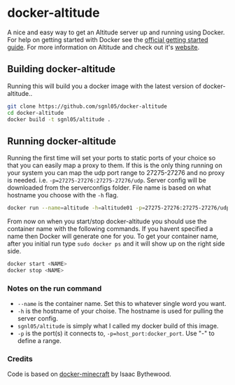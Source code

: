 # docker-altitude

A nice and easy way to get an Altitude server up and running using Docker. For
help on getting started with Docker see the [official getting started guide][0].
For more information on Altitude and check out it's [website][1].


## Building docker-altitude

Running this will build you a docker image with the latest version of docker-altitude..

```bash
git clone https://github.com/sgnl05/docker-altitude
cd docker-altitude
docker build -t sgnl05/altitude .
```

## Running docker-altitude

Running the first time will set your ports to static ports of your choice so
that you can easily map a proxy to them. If this is the only thing running on your
system you can map the udp port range to 27275-27276 and no proxy is needed. i.e.
`-p=27275-27276:27275-27276/udp`. Server config will be downloaded from the serverconfigs folder. File name is based on what hostname you choose with the `-h` flag.


```bash
docker run --name=altitude -h=altitude01 -p=27275-27276:27275-27276/udp sgnl05/altitude
```

From now on when you start/stop docker-altitude you should use the container name 
with the following commands. If you havent specified a name then Docker will generate one for you. To get your container name, after you initial run type `sudo docker ps` and it will show up on the right side side.

```bash
docker start <NAME>
docker stop <NAME>
```

### Notes on the run command

 + `--name` is the container name. Set this to whatever single word you want.
 + `-h` is the hostname of your choise. The hostname is used for pulling the server config.
 + `sgnl05/altitude` is simply what I called my docker build of this image.
 + `-p` is the port(s) it connects to, `-p=host_port:docker_port`. Use "-" to define a range.

### Credits

Code is based on [docker-minecraft][2] by Isaac Bythewood.

[0]: http://www.docker.io/gettingstarted/
[1]: http://altitudegame.com/
[2]: https://github.com/overshard/docker-minecraft
